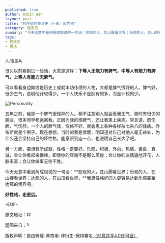 ```yaml
---
published: true
author: Robin Wen
layout: post
title: "程序员的奋斗史（十五）谈性格"
category: 程序员
summary: "今天无意中看到芮成钢说的一句话：悲观的人，在山脚看世界；乐观的人，在山腰看世界；达观的人，在山顶看世界。我想性格好的人更容易达到乐观甚至达观的境界吧。"
tags: 
- 程序员
- 想法
---
```


`文/温国兵`

很久以前看到过一段话，大意是这样：**下等人无能力有脾气，中等人有能力有脾气，上等人有能力无脾气。**

可以看看身边抑或是历史上成就丰功伟绩的人物，大都是脾气很好的人。脾气好，很少生气，说明他计较得少。一个人快乐不是拥有的多，而是计较的少。

![Personality](https://cdn.wenguobing.com/6DrXMvK.png)

五年之前，我是一个脾气很怪异的人。稍不注意别人就会惹我生气，那时有很少的朋友，很多同学都远离我。正因为我的怪脾气，还让我患上疾病。常言道，怒伤脾，气伤肝。一个人的脾气怪，性格不好，就会患上各种各样杂七杂八的怪病。乔布斯就是个例子。现在想想，当时的我是很傻，明知道对自己对他人毫无益处，为什么还会坚持自己的坏性格。能意识到这一点，也说明自己长大了吧。

另一方面，要想有所成就，性格一定要好。乐观，积极，外向，热情，善良，真诚，会让你看起来很棒，即使你的容貌不是那么英俊；会让你的友情遍地开花，人脉丰富；会让你做事无往不胜。

今天无意中看到芮成钢说的一句话：**悲观的人，在山脚看世界；乐观的人，在山腰看世界；达观的人，在山顶看世界。**我想性格好的人更容易达到乐观甚至达观的境界吧。

**好性格，走更远。**

–EOF–

原文地址：<a href="http://blog.csdn.net/justdb/article/details/8803871" target="_blank"><img src="https://cdn.wenguobing.com/BROigUO.jpg" title="程序员的奋斗史（十五）谈性格" height="16px" width="16px" border="0" alt="程序员的奋斗史（十五）谈性格" /></a>

题图来自：<a href="http://www.freshkisgen.com/do-you-have-personality/" target="_blank"><img src="https://cdn.wenguobing.com/Q2zbnyp.png" title="freshkisgen" height="16px" width="16px" border="0" alt="freshkisgen" /></a>

版权声明：自由转载-非商用-非衍生-保持署名<a href="http://creativecommons.org/licenses/by-nc-nd/4.0/deed.zh" target="_blank">（创意共享4.0许可证）</a>
